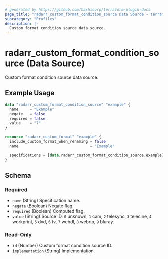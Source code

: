 ```yaml
---
# generated by https://github.com/hashicorp/terraform-plugin-docs
page_title: "radarr_custom_format_condition_source Data Source - terraform-provider-radarr"
subcategory: "Profiles"
description: |-
  Custom format condition source data source.
---
```


# radarr_custom_format_condition_source (Data Source)

<!-- subcategory:Profiles --> Custom format condition source data source.

## Example Usage

```terraform
data "radarr_custom_format_condition_source" "example" {
  name     = "Example"
  negate   = false
  required = false
  value    = "7"
}

resource "radarr_custom_format" "example" {
  include_custom_format_when_renaming = false
  name                                = "Example"

  specifications = [data.radarr_custom_format_condition_source.example]
}
```

<!-- schema generated by tfplugindocs -->
## Schema

### Required

- `name` (String) Specification name.
- `negate` (Boolean) Negate flag.
- `required` (Boolean) Computed flag.
- `value` (String) Source ID. `0` unknown, `1` cam, `2` telesync, `3` telecine, `4` workprint, `5` dvd, `6` tv, `7` webdl, `8` webrip, `9` bluray.

### Read-Only

- `id` (Number) Custom format condition source ID.
- `implementation` (String) Implementation.


